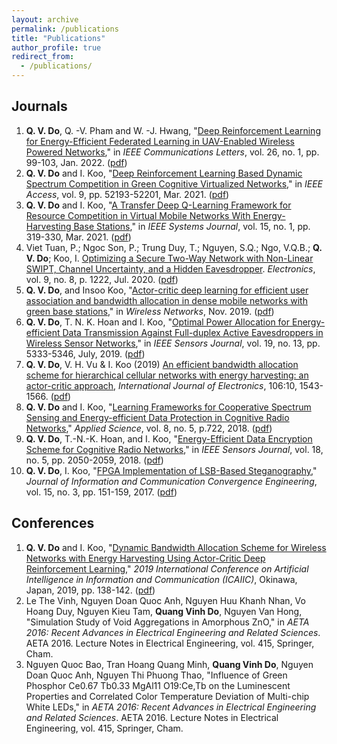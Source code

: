 ```yaml
---
layout: archive
permalink: /publications
title: "Publications"
author_profile: true
redirect_from: 
  - /publications/
---
```


## Journals

1. **Q. V. Do**, Q. -V. Pham and W. -J. Hwang, "[Deep Reinforcement Learning for Energy-Efficient Federated Learning in UAV-Enabled Wireless Powered Networks](https://ieeexplore.ieee.org/document/9584850)," in _IEEE Communications Letters_, vol. 26, no. 1, pp. 99-103, Jan. 2022. ([pdf](https://www.researchgate.net/publication/355484735_Deep_Reinforcement_Learning_for_Energy-Efficient_Federated_Learning_in_UAV-Enabled_Wireless_Powered_Networks))
1. **Q. V. Do** and I. Koo, "[Deep Reinforcement Learning Based Dynamic Spectrum Competition in Green Cognitive Virtualized Networks](https://ieeexplore.ieee.org/abstract/document/9391658)," in _IEEE Access_, vol. 9, pp. 52193-52201, Mar. 2021. ([pdf](https://www.researchgate.net/publication/350531552_Deep_Reinforcement_Learning_Based_Dynamic_Spectrum_Competition_in_Green_Cognitive_Virtualized_Networks))
1. **Q. V. Do** and I. Koo, "[A Transfer Deep Q-Learning Framework for Resource Competition in Virtual Mobile Networks With Energy-Harvesting Base Stations](https://ieeexplore.ieee.org/document/8943313)," in _IEEE Systems Journal_, vol. 15, no. 1, pp. 319-330, Mar. 2021. ([pdf](https://www.researchgate.net/publication/338167985_A_Transfer_Deep_Q-Learning_Framework_for_Resource_Competition_in_Virtual_Mobile_Networks_With_Energy-Harvesting_Base_Stations))
1. Viet Tuan, P.; Ngoc Son, P.; Trung Duy, T.; Nguyen, S.Q.; Ngo, V.Q.B.; **Q. V. Do**; Koo, I. [Optimizing a Secure Two-Way Network with Non-Linear SWIPT, Channel Uncertainty, and a Hidden Eavesdropper](https://www.mdpi.com/2079-9292/9/8/1222). _Electronics_, vol. 9, no. 8, p. 1222, Jul. 2020. ([pdf](https://www.researchgate.net/publication/343310121_Optimizing_a_Secure_Two-Way_Network_with_Non-Linear_SWIPT_Channel_Uncertainty_and_a_Hidden_Eavesdropper))
1. **Q. V. Do**, and Insoo Koo, "[Actor-critic deep learning for efficient user association and bandwidth allocation in dense mobile networks with green base stations](https://link.springer.com/article/10.1007/s11276-019-02117-0)," in _Wireless Networks_, Nov. 2019. ([pdf](https://www.researchgate.net/publication/335213170_Actor-critic_deep_learning_for_efficient_user_association_and_bandwidth_allocation_in_dense_mobile_networks_with_green_base_stations))
1. **Q. V. Do**, T. N. K. Hoan and I. Koo, "[Optimal Power Allocation for Energy-efficient Data Transmission Against Full-duplex Active Eavesdroppers in Wireless Sensor Networks](https://ieeexplore.ieee.org/document/8665905)," in _IEEE Sensors Journal_, vol. 19, no. 13, pp. 5333-5346, July, 2019. ([pdf](https://www.researchgate.net/publication/331694011_Optimal_Power_Allocation_for_Energy-Efficient_Data_Transmission_Against_Full-Duplex_Active_Eavesdroppers_in_Wireless_Sensor_Networks))
1. **Q. V. Do**, V. H. Vu & I. Koo (2019) [An efficient bandwidth allocation scheme for hierarchical cellular networks with energy harvesting: an actor-critic approach](https://www.tandfonline.com/doi/abs/10.1080/00207217.2019.1600740?journalCode=tetn20), _International Journal of Electronics_, 106:10, 1543-1566. ([pdf](https://www.researchgate.net/publication/338233058_An_efficient_bandwidth_allocation_scheme_for_hierarchical_cellular_networks_with_energy_harvesting_an_actor-critic_approach?_sg=d_mGAyMlX8_vDt3sk3Vju27edHfxzGWqRGMv6fXyDXDmwlzMOlLJ87y_iooQtBSk227QfSAuwD7JadQWAbYU1G0exbKWjuAmjxQaC4l2.WlY8VRbyG_rwKcIrlPnmDg37SWABgnsCbGtF9WuGlW7x6zvHJpXH2-mlIYogxBWCe-cUBnnf1j9ORreZjcdc9g))
1. **Q. V. Do** and I. Koo, "[Learning Frameworks for Cooperative Spectrum Sensing and Energy-efficient Data Protection in Cognitive Radio Networks](https://www.mdpi.com/2076-3417/8/5/722)," _Applied Science_, vol. 8, no. 5, p.722,  2018. ([pdf](https://www.researchgate.net/publication/324954414_Learning_Frameworks_for_Cooperative_Spectrum_Sensing_and_Energy-Efficient_Data_Protection_in_Cognitive_Radio_Networks))
1. **Q. V. Do**, T.-N.-K. Hoan, and I. Koo, "[Energy-Efficient Data Encryption Scheme for Cognitive Radio Networks](https://ieeexplore.ieee.org/document/8253508)," in _IEEE Sensors Journal_, vol. 18, no. 5, pp. 2050-2059, 2018. ([pdf](https://www.researchgate.net/publication/322372683_Energy-Efficient_Data_Encryption_Scheme_for_Cognitive_Radio_Networks))
1. **Q. V. Do**, I. Koo, "[FPGA Implementation of LSB-Based Steganography](https://www.koreascience.or.kr/article/JAKO201730475991404.page)," _Journal of Information and Communication Convergence Engineering_, vol. 15, no. 3, pp. 151-159, 2017. ([pdf](https://www.researchgate.net/publication/321183782_FPGA_implementation_of_LSB-based_steganography))


## Conferences

1. **Q. V. Do** and I. Koo, "[Dynamic Bandwidth Allocation Scheme for Wireless Networks with Energy Harvesting Using Actor-Critic Deep Reinforcement Learning](https://ieeexplore.ieee.org/document/8669048)," _2019 International Conference on Artificial Intelligence in Information and Communication (ICAIIC)_, Okinawa, Japan, 2019, pp. 138-142. ([pdf](https://www.researchgate.net/publication/338233257_Dynamic_Bandwidth_Allocation_Scheme_for_Wireless_Networks_with_Energy_Harvesting_Using_Actor-Critic_Deep_Reinforcement_Learning))
1. Le The Vinh, Nguyen Doan Quoc Anh, Nguyen Huu Khanh Nhan, Vo Hoang Duy, Nguyen Kieu Tam, **Quang Vinh Do**, Nguyen Van Hong, "Simulation Study of Void Aggregations in Amorphous ZnO," in _AETA 2016: Recent Advances in Electrical Engineering and Related Sciences_. AETA 2016. Lecture Notes in Electrical Engineering, vol. 415, Springer, Cham.
1. Nguyen Quoc Bao, Tran Hoang Quang Minh, **Quang Vinh Do**, Nguyen Doan Quoc Anh, Nguyen Thi Phuong Thao, "Influence of Green Phosphor Ce0.67 Tb0.33 MgAl11 O19:Ce,Tb on the Luminescent Properties and Correlated Color Temperature Deviation of Multi-chip White LEDs," in _AETA 2016: Recent Advances in Electrical Engineering and Related Sciences_. AETA 2016. Lecture Notes in Electrical Engineering, vol. 415, Springer, Cham.
